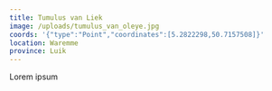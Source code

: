 ```yaml
---
title: Tumulus van Liek
image: /uploads/tumulus_van_oleye.jpg
coords: '{"type":"Point","coordinates":[5.2822298,50.7157508]}'
location: Waremme
province: Luik
---
```

Lorem ipsum